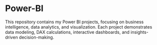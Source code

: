 # Power-BI
This repository contains my Power BI projects, focusing on business intelligence, data analytics, and visualization. Each project demonstrates data modeling, DAX calculations, interactive dashboards, and insights-driven decision-making.
